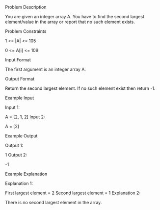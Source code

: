 Problem Description

You are given an integer array A. You have to find the second largest element/value in the array or report that no such element exists.


Problem Constraints

1 <= |A| <= 105


0 <= A[i] <= 109





Input Format

The first argument is an integer array A.





Output Format

Return the second largest element. If no such element exist then return -1.



Example Input

Input 1:

 A = [2, 1, 2] 
Input 2:

 A = [2]


Example Output

Output 1:

 1 
Output 2:

 -1 


Example Explanation

Explanation 1:

 First largest element = 2
 Second largest element = 1
Explanation 2:

 There is no second largest element in the array.